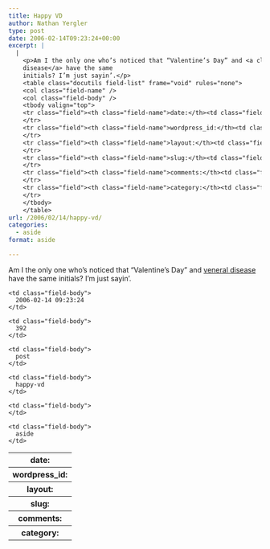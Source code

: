 ```yaml
---
title: Happy VD
author: Nathan Yergler
type: post
date: 2006-02-14T09:23:24+00:00
excerpt: |
  |
    <p>Am I the only one who’s noticed that “Valentine’s Day” and <a class="reference external" href="http://en.wikipedia.org/wiki/Veneral_Disease">veneral
    disease</a> have the same
    initials? I’m just sayin’.</p>
    <table class="docutils field-list" frame="void" rules="none">
    <col class="field-name" />
    <col class="field-body" />
    <tbody valign="top">
    <tr class="field"><th class="field-name">date:</th><td class="field-body">2006-02-14 09:23:24</td>
    </tr>
    <tr class="field"><th class="field-name">wordpress_id:</th><td class="field-body">392</td>
    </tr>
    <tr class="field"><th class="field-name">layout:</th><td class="field-body">post</td>
    </tr>
    <tr class="field"><th class="field-name">slug:</th><td class="field-body">happy-vd</td>
    </tr>
    <tr class="field"><th class="field-name">comments:</th><td class="field-body"></td>
    </tr>
    <tr class="field"><th class="field-name">category:</th><td class="field-body">aside</td>
    </tr>
    </tbody>
    </table>
url: /2006/02/14/happy-vd/
categories:
  - aside
format: aside

---
```

Am I the only one who’s noticed that “Valentine’s Day” and [veneral disease][1]  have the same initials? I’m just sayin’.

<table class="docutils field-list" frame="void" rules="none">
  <col class="field-name" /> <col class="field-body" /> <tr class="field">
    <th class="field-name">
      date:
    </th>

    <td class="field-body">
      2006-02-14 09:23:24
    </td>
  </tr>

  <tr class="field">
    <th class="field-name">
      wordpress_id:
    </th>

    <td class="field-body">
      392
    </td>
  </tr>

  <tr class="field">
    <th class="field-name">
      layout:
    </th>

    <td class="field-body">
      post
    </td>
  </tr>

  <tr class="field">
    <th class="field-name">
      slug:
    </th>

    <td class="field-body">
      happy-vd
    </td>
  </tr>

  <tr class="field">
    <th class="field-name">
      comments:
    </th>

    <td class="field-body">
    </td>
  </tr>

  <tr class="field">
    <th class="field-name">
      category:
    </th>

    <td class="field-body">
      aside
    </td>
  </tr>
</table>

 [1]: http://en.wikipedia.org/wiki/Veneral_Disease
